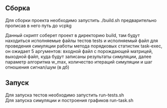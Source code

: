 ## Сборка
Для сборки проекта необходимо запустить ./build.sh предварительно прописав в него путь до vcpkg  
  
Данный скрипт соберет проект в директорию build, там будут находиться исполняемые файлы тестов tests и исполняемый файл для проведения симуляции работы метода порядковых статистик task-exec, он ожидает 5 аргументов: входной файл с порождающей матрицей, выходной файл, куда будут записаны результаты симуляции, далее параметр алгоритма w_max, количество итераций симуляции и шаг отношения сигнал/шум (в дб)

## Запуск
Для запуска тестов необходимо запустить run-tests.sh  
Для запуска симуляции и построения графиков run-task.sh  